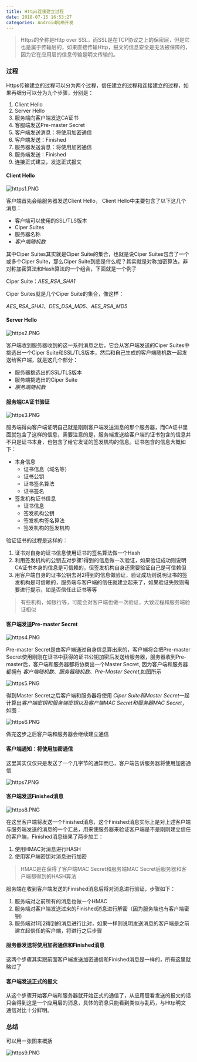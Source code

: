 ```yaml
---
title: Https连接建立过程
date: 2018-07-15 16:53:27
categories: Android网络开发
---
```


> Https的全称是Http over SSL，而SSL是在TCP协议之上的保密层，但是它也是属于传输层的，如果直接传输Http，报文的信息安全是无法被保障的，因为它在应用层的信息传输是明文传输的。

### 过程

Https传输建立的过程可以分为两个过程，信任建立的过程和连接建立的过程，如果再细分可以分为九个步骤，分别是：

1. Client Hello
2. Server Hello
3. 服务端向客户端发送CA证书
4. 客服端发送Pre-master Secret
5. 客户端发送消息：将使用加密通信
6. 客户端发送：Finished
7. 服务器发送消息：将使用加密通信
8. 服务端发送：Finished
9. 连接正式建立，发送正式报文

#### Client Hello

![https1.PNG](https://i.loli.net/2018/07/15/5b4b1028c325e.png)

客户端首先会给服务器发送Client Hello， Client Hello中主要包含了以下这几个消息：

* 客户端可以使用的SSL/TLS版本
* Ciper Suites
* 服务器名称
* *客户端随机数*

其中Ciper Suites其实就是Ciper Suite的集合，也就是说Ciper Suites包含了一个或多个Ciper Suite，那么Ciper Suite到底是什么呢？其实就是对称加密算法，非对称加密算法和Hash算法的一个组合，下面就是一个例子

Ciper Suite：*AES_RSA_SHA1*

Ciper Suites就是几个Ciper Suite的集合，像这样：

*AES_RSA_SHA1*、*DES_DSA_MD5*、*AES_RSA_MD5*


#### Server Hello

![https2.PNG](https://i.loli.net/2018/07/15/5b4b1028d5f2e.png)

客户端收到服务器收到的这一系列消息之后，它会从客户端发送的Ciper Suites中挑选出一个Ciper Suite和SSL/TLS版本，然后和自己生成的客户端随机数一起发送给客户端，就是这几个部分：

* 服务器挑选出的SSL/TLS版本
* 服务端挑选出的Ciper Suite
* *服务端随机数*

#### 服务端CA证书验证


![https3.PNG](https://i.loli.net/2018/07/15/5b4b1028d6371.png)


服务端得向客户端证明自己就是刚刚客户端发送消息的那个服务器，而CA证书里面就包含了这样的信息，需要注意的是，服务端发送给客户端的证书包含的信息并不只是证书本身，也包含了给它发证的签发机构的信息。证书包含的信息大概如下：

* 本身信息
   * 证书信息（域名等）
   * 证书公钥
   * 证书签名算法
   * 证书签名
* 签发机构证书信息
   * 证书信息
   * 签发机构公钥
   * 签发机构签名算法
   * 签发机构的签发机构

验证证书的过程是这样的：

1. 证书对自身的证书信息使用证书的签名算法做一个Hash
2. 利用签发机构的公钥去对步骤1得到的信息做一次验证，如果验证成功则说明CA证书本身的信息是可信赖的，但签发机构自身还需要验证自己是可信赖但
3. 用客户端自身的证书公钥去对2得到的信息做验证，验证成功则说明证书的签发机构是可信赖的，服务端与客户端的信任就建立起来了，如果验证失败则需要进行提示，如是否信任此证书等等

> 有些机构，如银行等，可能会对客户端也做一次验证，大致过程和服务端验证相似

#### 客户端发送Pre-master Secret


![https4.PNG](https://i.loli.net/2018/07/15/5b4b1028dabe6.png)

Pre-master Secret是由客户端通过自身信息算出来的，客户端将会把Pre-master Secret使用刚刚在证书中获得的证书公钥加密后发送给服务器，服务器收到Pre-master后，客户端和服务器都将协商出一个Master Secret, 因为客户端和服务器都拥有 *客户端随机数、服务器随机数、Pre-Master Secret*,如图所示


![https5.PNG](https://i.loli.net/2018/07/15/5b4b1028e8d11.png)

得到Master Secret之后客户端和服务器将使用 *Ciper Suite和Master Secret*一起计算出*客户端密钥和服务端密钥以及客户端MAC Secret和服务器MAC Secret*，如图：


![https6.PNG](https://i.loli.net/2018/07/15/5b4b1028e8da5.png)

做完这步之后客户端和服务器会继续建立通信

#### 客户端通知：将使用加密通信

这里其实仅仅只是发送了一个几字节的通知而已，客户端告诉服务器将使用加密通信


![https7.PNG](https://i.loli.net/2018/07/15/5b4b1028e92ae.png)

#### 客户端发送Finished消息


![https8.PNG](https://i.loli.net/2018/07/15/5b4b1028e9688.png)

在这里客户端将发送一个Finished消息，这个Finished消息实际上是对上述客户端与服务端发送的消息的一个汇总，用来使服务器来验证客户端是不是刚刚建立信任的客户端，Finished消息结果了两步加工：

1. 使用HMAC对消息进行HASH
2. 使用客户端密钥对消息进行加密



> HMAC是在获得了客户端MAC Secret和服务端MAC Secret后服务器和客户端都得到的HASH算法

服务端在收到客户端发送的Finished消息后将对消息进行验证，步骤如下：
1. 服务端对之前所有的消息也做一个HMAC
2. 服务端对客户端发送过来的Finished消息进行解密（因为服务端也有客户端密钥)
3. 服务端对1和2得到的消息进行比对，如果一样则说明发送消息的客户端是之前建立起信任的客户端，将进行之后步骤

#### 服务器发送将使用加密通信和Finished消息

这两个步骤其实跟前面客户端发送加密通信和Finished消息是一样的，所有这里就略过了

#### 客户端发送正式的报文

从这个步骤开始客户端和服务器就开始正式的通信了，从应用层看发送的报文的话只会得到这是一个应用层的消息，具体的消息只能看到类似与乱码，与Http明文通信对比十分鲜明。

### 总结


可以用一张图来概括

![https9.PNG](https://i.loli.net/2018/07/15/5b4b1029081d8.png)



